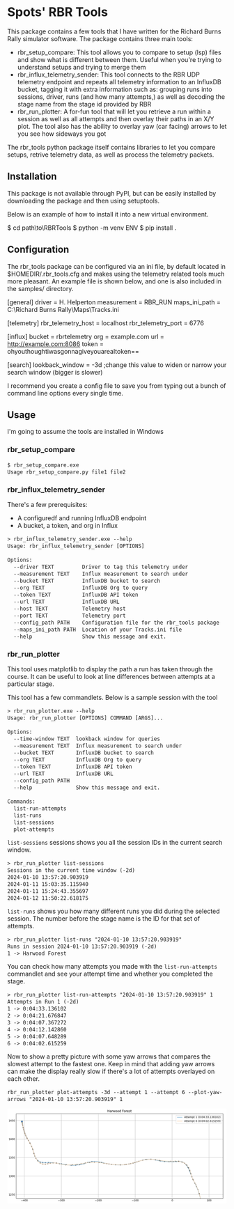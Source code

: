 # Spots' RBR Tools 
 
This package contains a few tools that I have written for the Richard Burns Rally simulator software. The package contains three main tools: 
 
* rbr_setup_compare: This tool allows you to compare to setup (lsp) files and show what is different between them. Useful when you're trying to understand setups and trying to merge them 
* rbr_influx_telemetry_sender: This tool connects to the RBR UDP telemetry endpoint and repeats all telemetry information to an InfluxDB bucket, tagging it with extra information such as: grouping runs into sessions, driver, runs (and how many attempts,) as well as decoding the stage name from the stage id provided by RBR 
* rbr_run_plotter: A for-fun tool that will let you retrieve a run within a session as well as all attempts and then overlay their paths in an X/Y plot. The tool also has the ability to overlay yaw (car facing) arrows to let you see how sideways you got 
 
The rbr_tools python package itself contains libraries to let you compare setups, retrive telemetry data, as well as process the telemetry packets. 
 
## Installation 
 
This package is not available through PyPI, but can be easily installed by downloading the package and then using setuptools. 
 
Below is an example of how to install it into a new virtual environment. 
 
 
$ cd path\to\RBRTools 
$ python -m venv ENV 
$ pip install . 
 
 
## Configuration 
 
The rbr_tools package can be configured via an ini file, by default located in $HOMEDIR/.rbr_tools.cfg and makes using the telemetry related tools much more pleasant. An example file is shown below, and one is also included in the samples/ directory. 
 
 
[general] 
driver = H. Helperton 
measurement = RBR_RUN 
maps_ini_path = C:\Richard Burns Rally\Maps\Tracks.ini 
 
[telemetry] 
rbr_telemetry_host = localhost 
rbr_telemetry_port = 6776 
 
[influx] 
bucket = rbrtelemetry 
org = example.com 
url = http://example.com:8086 
token = ohyouthoughtiwasgonnagiveyouarealtoken== 
 
[search] 
lookback_window = -3d ;change this value to widen or narrow your search window (bigger is slower) 
 
 
I recommend you create a config file to save you from typing out a bunch of command line options every single time. 
 
## Usage 
I'm going to assume the tools are installed in Windows
 
### rbr_setup_compare 

``` 
$ rbr_setup_compare.exe
Usage rbr_setup_compare.py file1 file2 
```

### rbr_influx_telemetry_sender

There's a few prerequisites:
* A configuredf and running InfluxDB endpoint
* A bucket, a token, and org in Influx

```
> rbr_influx_telemetry_sender.exe --help
Usage: rbr_influx_telemetry_sender [OPTIONS]

Options:
  --driver TEXT         Driver to tag this telemetry under
  --measurement TEXT    Influx measurement to search under
  --bucket TEXT         InfluxDB bucket to search
  --org TEXT            InfluxDB Org to query
  --token TEXT          InfluxDB API token
  --url TEXT            InfluxDB URL
  --host TEXT           Telemetry host
  --port TEXT           Telemetry port
  --config_path PATH    Configuration file for the rbr_tools package
  --maps_ini_path PATH  Location of your Tracks.ini file
  --help                Show this message and exit.
```
### rbr_run_plotter

This tool uses matplotlib to display the path a run has taken through the course. It can be useful to look at line differences between attempts at a particular stage.

This tool has a few commandlets. Below is a sample session with the tool

```
> rbr_run_plotter.exe --help
Usage: rbr_run_plotter [OPTIONS] COMMAND [ARGS]...

Options:
  --time-window TEXT  lookback window for queries
  --measurement TEXT  Influx measurement to search under
  --bucket TEXT       InfluxDB bucket to search
  --org TEXT          InfluxDB Org to query
  --token TEXT        InfluxDB API token
  --url TEXT          InfluxDB URL
  --config_path PATH
  --help              Show this message and exit.

Commands:
  list-run-attempts
  list-runs
  list-sessions
  plot-attempts
```

`list-sessions` sessions shows you all the session IDs in the current search window.

```
> rbr_run_plotter list-sessions
Sessions in the current time window (-2d)
2024-01-10 13:57:20.903919
2024-01-11 15:03:35.115940
2024-01-11 15:24:43.355697
2024-01-12 11:50:22.618175
```
`list-runs` shows you how many different runs you did during the selected session. The number before the stage name is the ID for that set of attempts.

```
> rbr_run_plotter list-runs "2024-01-10 13:57:20.903919"          
Runs in session 2024-01-10 13:57:20.903919 (-2d)
1 -> Harwood Forest
```

You can check how many attempts you made with the `list-run-attempts` commandlet and see your attempt time and whether you completed the stage.

```
> rbr_run_plotter list-run-attempts "2024-01-10 13:57:20.903919" 1
Attempts in Run 1 (-2d)
1 -> 0:04:33.136102 
2 -> 0:04:21.676847 
3 -> 0:04:07.367272 
4 -> 0:04:12.142860 
5 -> 0:04:07.648289 
6 -> 0:04:02.615259 
```

Now to show a pretty picture with some yaw arrows that compares the slowest attempt to the fastest one. Keep in mind that adding yaw arrows can make the display really slow if there's a lot of attempts overlayed on each other.

```
rbr_run_plotter plot-attempts -3d --attempt 1 --attempt 6 --plot-yaw-arrows "2024-01-10 13:57:20.903919" 1
```
![](samples/sample_plotted_run.png?raw=true)